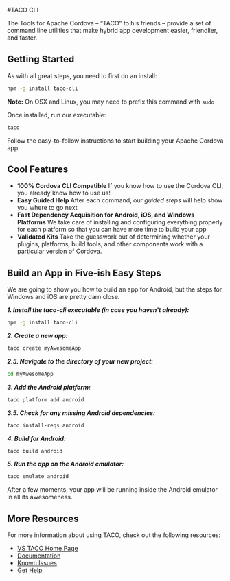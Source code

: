 ﻿#TACO CLI

The Tools for Apache Cordova – “TACO” to his friends – provide a set of command line utilities that make hybrid app development easier, friendlier, and faster.

## Getting Started
As with all great steps, you need to first do an install:

```sh
npm -g install taco-cli
```
**Note:** On OSX and Linux, you may need to prefix this command with `sudo` 

Once installed, run our executable:
```sh
taco
```
Follow the easy-to-follow instructions to start building your Apache Cordova app.

## Cool Features

 - **100% Cordova CLI Compatible** If you know how to use the Cordova CLI, you already know how to use us!
 - **Easy Guided Help** After each command, our *guided steps* will help show you where to go next
 - **Fast Dependency Acquisition for Android, iOS, and Windows Platforms** We take care of installing and configuring everything properly for each platform so that you can have more time to build your app
 - **Validated Kits** Take the guesswork out of determining whether your plugins, platforms, build tools, and other components work with a particular version of Cordova.

## Build an App in Five-ish Easy Steps
We are going to show you how to build an app for Android, but the steps for Windows and iOS are pretty darn close.

***1. Install the taco-cli executable (in case you haven't already):***

```sh
npm -g install taco-cli
```
***2. Create a new app:***
```sh
taco create myAwesomeApp
```
***2.5. Navigate to the directory of your new project:***
```sh
cd myAwesomeApp
```
***3. Add the Android platform:***
```sh
taco platform add android
```
***3.5. Check for any missing Android dependencies:***
```sh
taco install-reqs android
```
***4. Build for Android:***
```sh
taco build android
```
***5. Run the app on the Android emulator:***
```sh
taco emulate android
```
After a few moments, your app will be running inside the Android emulator in all its awesomeness.

## More Resources
For more information about using TACO, check out the following resources:

- [VS TACO Home Page](https://www.visualstudio.com/en-US/explore/cordova-vs)
- [Documentation](https://msdn.microsoft.com/en-us/library/dn771545.aspx)
- [Known Issues](https://github.com/Microsoft/cordova-docs/blob/master/known-issues/known-issues-general.md)
- [Get Help](http://stackoverflow.com/questions/tagged/visual-studio-cordova)
